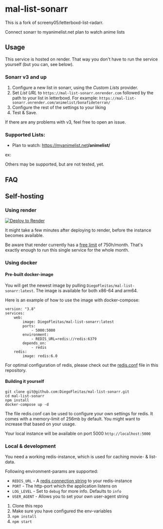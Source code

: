 # mal-list-sonarr

This is a fork of screeny05/letterboxd-list-radarr.

Connect sonarr to myanimelist.net plan to watch anime lists

## Usage

This service is hosted on render. That way you don't have to run the service yourself (but you can, see below).

### Sonarr v3 and up

1. Configure a new list in sonarr, using the _Custom Lists_ provider.
2. Set _List URL_ to `https://mal-list-sonarr.onrender.com` followed by the path to your list in letterboxd. For example: `https://mal-list-sonarr.onrender.com/animelist/bonafideterran/`
3. Configure the rest of the settings to your liking
4. Test & Save.

If there are any problems with v3, feel free to open an issue.

### Supported Lists:

-   Plan to watch: https://myanimelist.net<b>/animelist/<username></b>

ex:

Others may be supported, but are not tested, yet.

## FAQ

## Self-hosting

### Using render

[![Deploy to Render](https://render.com/images/deploy-to-render-button.svg)](https://render.com/deploy)

It might take a few minutes after deploying to render, before the instance becomes available.

Be aware that render currently has a [free limit](https://render.com/docs/free) of 750h/month. That's exactly enough to run this single service for the whole month.

### Using docker

#### Pre-built docker-image

You will get the newest image by pulling `DiegoFleitas/mal-list-sonarr:latest`. The image is available for both x86-64 and arm64.

Here is an example of how to use the image with docker-compose:

```
version: "3.8"
services:
    web:
        image: DiegoFleitas/mal-list-sonarr:latest
        ports:
            - 5000:5000
        environment:
            - REDIS_URL=redis://redis:6379
        depends_on:
            - redis
    redis:
        image: redis:6.0
```

For optimal configuration of redis, please check out the [redis.conf](redis.conf) file in this repository.

#### Building it yourself

```
git clone git@github.com:DiegoFleitas/mal-list-sonarr.git
cd mal-list-sonarr
npm install
docker-compose up -d
```

The file redis.conf can be used to configure your own settings for redis. It comes with a memory-limit of 256mb by default. You might want to increase that based on your usage.

Your local instance will be available on port 5000 `http://localhost:5000`

### Local & development

You need a working redis-instance, which is used for caching movie- & list-data.

Following environment-params are supported:

-   `REDIS_URL` - A [redis connection string](https://github.com/ServiceStack/ServiceStack.Redis#redis-connection-strings) to your redis-instance
-   `PORT` - The http-port which the application listens on
-   `LOG_LEVEL` - Set to `debug` for more info. Defaults to `info`
-   `USER_AGENT` - Allows you to set your own user-agent string

1. Clone this repo
2. Make sure you have configured the env-variables
3. `npm install`
4. `npm start`
